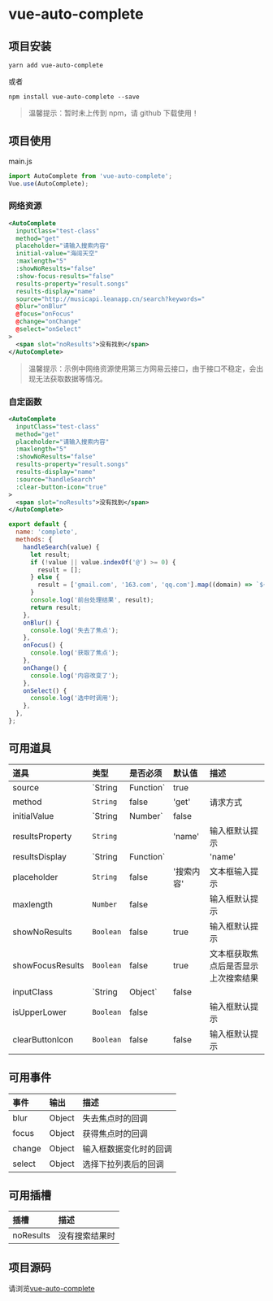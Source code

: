 # vue-auto-complete

## 项目安装

```
yarn add vue-auto-complete
```

或者

```
npm install vue-auto-complete --save
```

> 温馨提示：暂时未上传到 npm，请 github 下载使用！

## 项目使用

main.js

```js
import AutoComplete from 'vue-auto-complete';
Vue.use(AutoComplete);
```

### 网络资源

```xml
<AutoComplete
  inputClass="test-class"
  method="get"
  placeholder="请输入搜索内容"
  initial-value="海阔天空"
  :maxlength="5"
  :showNoResults="false"
  :show-focus-results="false"
  results-property="result.songs"
  results-display="name"
  source="http://musicapi.leanapp.cn/search?keywords="
  @blur="onBlur"
  @focus="onFocus"
  @change="onChange"
  @select="onSelect"
>
  <span slot="noResults">没有找到</span>
</AutoComplete>
```

> 温馨提示：示例中网络资源使用第三方网易云接口，由于接口不稳定，会出现无法获取数据等情况。

### 自定函数

```xml
<AutoComplete
  inputClass="test-class"
  method="get"
  placeholder="请输入搜索内容"
  :maxlength="5"
  :showNoResults="false"
  results-property="result.songs"
  results-display="name"
  :source="handleSearch"
  :clear-button-icon="true"
>
  <span slot="noResults">没有找到</span>
</AutoComplete>
```

```js
export default {
  name: 'complete',
  methods: {
    handleSearch(value) {
      let result;
      if (!value || value.indexOf('@') >= 0) {
        result = [];
      } else {
        result = ['gmail.com', '163.com', 'qq.com'].map((domain) => `${value}@${domain}`);
      }
      console.log('前台处理结果', result);
      return result;
    },
    onBlur() {
      console.log('失去了焦点');
    },
    onFocus() {
      console.log('获取了焦点');
    },
    onChange() {
      console.log('内容改变了');
    },
    onSelect() {
      console.log('选中时调用');
    },
  },
};
```

## 可用道具

| 道具             | 类型              | 是否必须 | 默认值     | 描述                                 |
| :--------------- | :---------------- | :------- | :--------- | :----------------------------------- |
| source           | `String|Function` | true     |            | 数据资源                             |
| method           | `String`          | false    | 'get'      | 请求方式                             |
| initialValue     | `String|Number`   | false    |            | 初始值                               |
| resultsProperty  | `String`          |          | 'name'     | 输入框默认提示                       |
| resultsDisplay   | `String|Function` |          | 'name'     | 输入框默认提示                       |
| placeholder      | `String`          | false    | '搜索内容' | 文本框输入提示                       |
| maxlength        | `Number`          | false    |            | 输入框默认提示                       |
| showNoResults    | `Boolean`         | false    | true       | 输入框默认提示                       |
| showFocusResults | `Boolean`         | false    | true       | 文本框获取焦点后是否显示上次搜索结果 |
| inputClass       | `String|Object`   | false    |            | 输入框默认提示                       |
| isUpperLower     | `Boolean`         | false    |            | 输入框默认提示                       |
| clearButtonIcon  | `Boolean`         | false    | false      | 输入框默认提示                       |

## 可用事件

| 事件   | 输出   | 描述                   |
| :----- | :----- | :--------------------- |
| blur   | Object | 失去焦点时的回调       |
| focus  | Object | 获得焦点时的回调       |
| change | Object | 输入框数据变化时的回调 |
| select | Object | 选择下拉列表后的回调   |

## 可用插槽

| 插槽      | 描述           |
| :-------- | :------------- |
| noResults | 没有搜索结果时 |

## 项目源码

请浏览[vue-auto-complete](https://github.com/nuochong/vue-auto-complete/)
